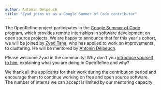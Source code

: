 ```yaml
---
author: Antonin Delpeuch
title: "Zyad joins us as a Google Summer of Code contributor"
---
```


The OpenRefine project participates in the [Google Summer of Code](https://summerofcode.withgoogle.com/) program, which provides remote internships in software development on open source projects.
We are happy to announce that for this year's cohort, we will be joined by [Zyad Taha](https://github.com/zyadtaha), who has applied to work on improvements to clustering.
He will be mentored by [Antonin Delpeuch](https://github.com/wetneb).

Please welcome Zyad in the community! Why don't you [introduce yourself to him](https://forum.openrefine.org/u/zyadtaha), explaining what you are doing in OpenRefine and why?

We thank all the applicants for their work during the contribution period and encourage them to continue working on free and open source software. The number of interns we can accept is limited by our mentoring capacity. 
